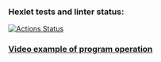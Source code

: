 ### Hexlet tests and linter status:
[![Actions Status](https://github.com/Utrian/python-project-50/workflows/hexlet-check/badge.svg)](https://github.com/Utrian/python-project-50/actions)

### [Video example of program operation](https://asciinema.org/a/4UOODJn7h4motEJQQlMXuwScV)
